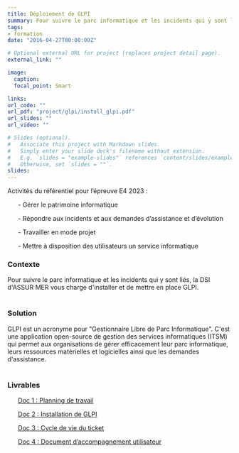 ```yaml
---
title: Déploiement de GLPI
summary: Pour suivre le parc informatique et les incidents qui y sont liés, la DSI d'Assur Mer vous charge d'installer et de mettre en place GLPI.
tags:
- formation
date: "2016-04-27T00:00:00Z"

# Optional external URL for project (replaces project detail page).
external_link: ""

image:
  caption: 
  focal_point: Smart

links:
url_code: ""
url_pdf: "project/glpi/install_glpi.pdf"
url_slides: ""
url_video: ""

# Slides (optional).
#   Associate this project with Markdown slides.
#   Simply enter your slide deck's filename without extension.
#   E.g. `slides = "example-slides"` references `content/slides/example-slides.md`.
#   Otherwise, set `slides = ""`.
slides:
---
```


<p>Activités du référentiel pour l’épreuve E4 2023 :

<ul>- Gérer le patrimoine informatique</ul>
<ul>- Répondre aux incidents et aux demandes d’assistance et d’évolution</ul>
<ul>- Travailler en mode projet</ul>
<ul>- Mettre à disposition des utilisateurs un service informatique</ul>
</p>
<h3>Contexte</h3>

Pour suivre le parc informatique et les incidents qui y sont liés, la DSI d'ASSUR MER vous charge d'installer et de mettre en place GLPI.
<br>
<br>
<h3>Solution</h3>

GLPI est un acronyme pour "Gestionnaire Libre de Parc Informatique". C'est une application open-source de gestion des services informatiques (ITSM) qui permet aux organisations de gérer efficacement leur parc informatique, leurs ressources matérielles et logicielles ainsi que les demandes d'assistance.
<br>
<br>
<h3>Livrables</h3>
<ul><a href="planning_glpi.pdf">Doc 1 : Planning de travail</a></ul>
<ul><a href="install_glpi.pdf">Doc 2 : Installation de GLPI</a></ul>
<ul><a href="cycle_ticket.pdf">Doc 3 : Cycle de vie du ticket</a></ul>
<ul><a href="doc_util_glpi.pdf">Doc 4 : Document d’accompagnement utilisateur</a></ul>